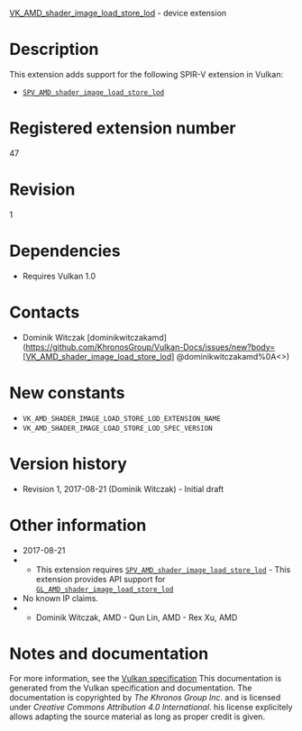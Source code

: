 [VK_AMD_shader_image_load_store_lod](https://www.khronos.org/registry/vulkan/specs/1.3-extensions/man/html/VK_AMD_shader_image_load_store_lod.html) - device extension

# Description
This extension adds support for the following SPIR-V extension in Vulkan:
- [`SPV_AMD_shader_image_load_store_lod`](https://htmlpreview.github.io/?https://github.com/KhronosGroup/SPIRV-Registry/blob/master/extensions/AMD/SPV_AMD_shader_image_load_store_lod.html)

# Registered extension number
47

# Revision
1

# Dependencies
- Requires Vulkan 1.0

# Contacts
- Dominik Witczak [dominikwitczakamd](https://github.com/KhronosGroup/Vulkan-Docs/issues/new?body=[VK_AMD_shader_image_load_store_lod] @dominikwitczakamd%0A<<Here describe the issue or question you have about the VK_AMD_shader_image_load_store_lod extension>>)

# New constants
- `VK_AMD_SHADER_IMAGE_LOAD_STORE_LOD_EXTENSION_NAME`
- `VK_AMD_SHADER_IMAGE_LOAD_STORE_LOD_SPEC_VERSION`

# Version history
- Revision 1, 2017-08-21 (Dominik Witczak)  - Initial draft

# Other information
* 2017-08-21
*   - This extension requires [`SPV_AMD_shader_image_load_store_lod`](https://htmlpreview.github.io/?https://github.com/KhronosGroup/SPIRV-Registry/blob/master/extensions/AMD/SPV_AMD_shader_image_load_store_lod.html)  - This extension provides API support for [`GL_AMD_shader_image_load_store_lod`](https://www.khronos.org/registry/OpenGL/extensions/AMD/AMD_shader_image_load_store_lod.txt) 
* No known IP claims.
*   - Dominik Witczak, AMD  - Qun Lin, AMD  - Rex Xu, AMD
# Notes and documentation
For more information, see the [Vulkan specification](https://www.khronos.org/registry/vulkan/specs/1.3-extensions/html/vkspec.html)
This documentation is generated from the Vulkan specification and documentation.
The documentation is copyrighted by *The Khronos Group Inc.* and is licensed under *Creative Commons Attribution 4.0 International*.
his license explicitely allows adapting the source material as long as proper credit is given.
        